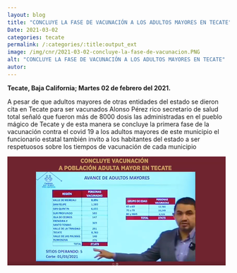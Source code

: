 ```yaml
---
layout: blog
title: "CONCLUYE LA FASE DE VACUNACIÓN A LOS ADULTOS MAYORES EN TECATE"
Date: 2021-03-02
categories: tecate
permalink: /:categories/:title:output_ext
image: /img/cnr/2021-03-02-concluye-la-fase-de-vacunacion.PNG
alt: "CONCLUYE LA FASE DE VACUNACIÓN A LOS ADULTOS MAYORES EN TECATE"
autor:
---
```


**Tecate, Baja California; Martes 02 de febrero del 2021.** 

A pesar de que adultos mayores de otras entidades del estado se dieron cita en Tecate para ser vacunados Alonso Pérez rico secretario de salud total señaló que fueron más de 8000 dosis las administradas en el pueblo mágico de Tecate y de esta manera se concluye la primera fase de la vacunación contra el covid 19 a los adultos mayores de este municipio el funcionario estatal también invito a los habitantes del estado a ser respetuosos sobre los tiempos de vacunación de cada municipio

<div id="carouselExampleSlidesOnly" class="carousel slide" data-ride="carousel">
  <div class="carousel-inner">
    <div class="carousel-item active">
       <img class="d-block w-100" src="/img/cnr/2021-03-02-concluye-la-fase-de-vacunacion.PNG" loading="lazy"  alt="CONCLUYE LA FASE DE VACUNACIÓN A LOS ADULTOS MAYORES EN TECATE">
    </div>
  </div>
</div>